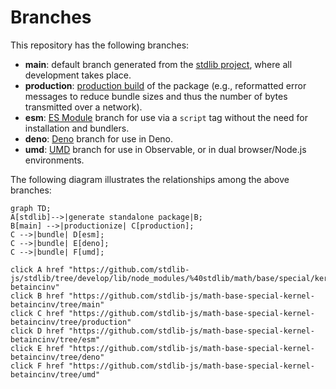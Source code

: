 <!--

@license Apache-2.0

Copyright (c) 2022 The Stdlib Authors.

Licensed under the Apache License, Version 2.0 (the "License");
you may not use this file except in compliance with the License.
You may obtain a copy of the License at

    http://www.apache.org/licenses/LICENSE-2.0

Unless required by applicable law or agreed to in writing, software
distributed under the License is distributed on an "AS IS" BASIS,
WITHOUT WARRANTIES OR CONDITIONS OF ANY KIND, either express or implied.
See the License for the specific language governing permissions and
limitations under the License.

-->

# Branches

This repository has the following branches:

-   **main**: default branch generated from the [stdlib project][stdlib-url], where all development takes place.
-   **production**: [production build][production-url] of the package (e.g., reformatted error messages to reduce bundle sizes and thus the number of bytes transmitted over a network).
-   **esm**: [ES Module][esm-url] branch for use via a `script` tag without the need for installation and bundlers.
-   **deno**: [Deno][deno-url] branch for use in Deno.
-   **umd**: [UMD][umd-url] branch for use in Observable, or in dual browser/Node.js environments.

The following diagram illustrates the relationships among the above branches:

```mermaid
graph TD;
A[stdlib]-->|generate standalone package|B;
B[main] -->|productionize| C[production];
C -->|bundle| D[esm];
C -->|bundle| E[deno];
C -->|bundle| F[umd];

click A href "https://github.com/stdlib-js/stdlib/tree/develop/lib/node_modules/%40stdlib/math/base/special/kernel-betaincinv"
click B href "https://github.com/stdlib-js/math-base-special-kernel-betaincinv/tree/main"
click C href "https://github.com/stdlib-js/math-base-special-kernel-betaincinv/tree/production"
click D href "https://github.com/stdlib-js/math-base-special-kernel-betaincinv/tree/esm"
click E href "https://github.com/stdlib-js/math-base-special-kernel-betaincinv/tree/deno"
click F href "https://github.com/stdlib-js/math-base-special-kernel-betaincinv/tree/umd"
```

[stdlib-url]: https://github.com/stdlib-js/stdlib/tree/develop/lib/node_modules/%40stdlib/math/base/special/kernel-betaincinv
[production-url]: https://github.com/stdlib-js/math-base-special-kernel-betaincinv/tree/production
[deno-url]: https://github.com/stdlib-js/math-base-special-kernel-betaincinv/tree/deno
[umd-url]: https://github.com/stdlib-js/math-base-special-kernel-betaincinv/tree/umd
[esm-url]: https://github.com/stdlib-js/math-base-special-kernel-betaincinv/tree/esm